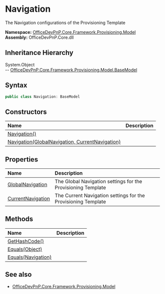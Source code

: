 # Navigation
The Navigation configurations of the Provisioning Template  

**Namespace:** [OfficeDevPnP.Core.Framework.Provisioning.Model](OfficeDevPnP.Core.Framework.Provisioning.Model.md)  
**Assembly:** OfficeDevPnP.Core.dll  
## Inheritance Hierarchy
System.Object  
-- [OfficeDevPnP.Core.Framework.Provisioning.Model.BaseModel](OfficeDevPnP.Core.Framework.Provisioning.Model.BaseModel.md)
## Syntax
```C#
public class Navigation: BaseModel
```
## Constructors
|**Name**|**Description**|
|:-----|:-----|
| [Navigation()](OfficeDevPnP.Core.Framework.Provisioning.Model.Navigation.ctor1.md) | 
| [Navigation(GlobalNavigation, CurrentNavigation)](OfficeDevPnP.Core.Framework.Provisioning.Model.Navigation.ctor2.md) | 
## Properties
|**Name**|**Description**|
|:-----|:-----|
| [GlobalNavigation](OfficeDevPnP.Core.Framework.Provisioning.Model.Navigation.GlobalNavigation.md) | The Global Navigation settings for the Provisioning Template
| [CurrentNavigation](OfficeDevPnP.Core.Framework.Provisioning.Model.Navigation.CurrentNavigation.md) | The Current Navigation settings for the Provisioning Template
## Methods
|**Name**|**Description**|
|:-----|:-----|
| [GetHashCode()](OfficeDevPnP.Core.Framework.Provisioning.Model.Navigation.1C6872BD.md) | 
| [Equals(Object)](OfficeDevPnP.Core.Framework.Provisioning.Model.Navigation.3520DDBB.md) | 
| [Equals(Navigation)](OfficeDevPnP.Core.Framework.Provisioning.Model.Navigation.D107522B.md) | 
## See also
- [OfficeDevPnP.Core.Framework.Provisioning.Model](OfficeDevPnP.Core.Framework.Provisioning.Model.md)
